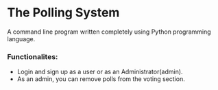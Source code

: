 <h1>The Polling System</h1>

<p>A command line program written completely using Python programming language.</p>

<h3>Functionalites:</h3>
<ul>
  <li>Login and sign up as a user or as an Administrator(admin).</li>
  <li>As an admin, you can remove polls from the voting section.</li>
</ul>
